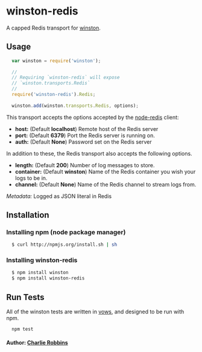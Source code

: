 # winston-redis

A capped Redis transport for [winston][0].

## Usage
``` js
  var winston = require('winston');
  
  //
  // Requiring `winston-redis` will expose 
  // `winston.transports.Redis`
  //
  require('winston-redis').Redis;
  
  winston.add(winston.transports.Redis, options);
```

This transport accepts the options accepted by the [node-redis][1] client:

* __host:__ (Default **localhost**) Remote host of the Redis server
* __port:__ (Default **6379**) Port the Redis server is running on.
* __auth:__ (Default **None**) Password set on the Redis server

In addition to these, the Redis transport also accepts the following options.

* __length:__ (Default **200**) Number of log messages to store.
* __container:__ (Default **winston**) Name of the Redis container you wish your logs to be in.
* __channel:__ (Default **None**) Name of the Redis channel to stream logs from. 

*Metadata:* Logged as JSON literal in Redis

## Installation

### Installing npm (node package manager)

``` bash
  $ curl http://npmjs.org/install.sh | sh
```

### Installing winston-redis

``` bash
  $ npm install winston
  $ npm install winston-redis
```

## Run Tests
All of the winston tests are written in [vows][2], and designed to be run with npm. 

```
  npm test
```

#### Author: [Charlie Robbins](http://github.com/indexzero)

[0]: https://github.com/indexzero/winston
[1]: https://github.com/mranney/node_redis
[2]: http://vowsjs.org
